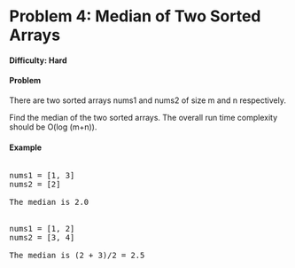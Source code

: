 # Problem 4: Median of Two Sorted Arrays


#### Difficulty: Hard

#### Problem

There are two sorted arrays nums1 and nums2 of size m and n respectively.

Find the median of the two sorted arrays. The overall run time complexity
should be O(log (m+n)).

#### Example

<pre>

nums1 = [1, 3]
nums2 = [2]

The median is 2.0


nums1 = [1, 2]
nums2 = [3, 4]

The median is (2 + 3)/2 = 2.5

</pre>
